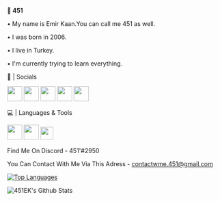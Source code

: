 **🌠 451** 

• My name is Emir Kaan.You can call me 451 as well.

• I was born in 2006.

• I live in Turkey.

• I'm currently trying to learn everything.


💎 | Socials

[<img src="https://image.flaticon.com/icons/png/128/174/174876.png" height=35>](https://twitter.com/emirk_451) [<img src="https://image.flaticon.com/icons/png/128/174/174872.png" height=35>](http://open.spotify.com/user/EmirKaan) [<img src="https://image.flaticon.com/icons/png/128/174/174866.png" height=35>](https://www.reddit.com/user/AK-451) [<img src="https://img.icons8.com/fluent/2x/discord-new-logo.png" height=35>](https://discord.gg/VzyKSWcRxk) [<img src="https://cdn2.iconfinder.com/data/icons/gaming-platforms-logo-shapes/250/steam_logo-128.png" height=35>](https://steamcommunity.com/id/451EK/) 

💻 | Languages & Tools

[<img src="https://img.icons8.com/color/2x/python.png" height=35>](https://www.python.org) [<img src="https://images.vexels.com/media/users/3/166383/isolated/preview/6024bc5746d7436c727825dc4fc23c22-html-programming-language-icon-by-vexels.png" height=35>](https://developer.mozilla.org/en-US/docs/Web/HTML) [<img src="https://dashboard.snapcraft.io/site_media/appmedia/2019/05/code512.png" height=30>](https://code.visualstudio.com/insiders/)

Find Me On Discord - 
451'#2950

You Can Contact With Me Via This Adress - 
contactwme.451@gmail.com

[![Top Languages](https://github-readme-stats.vercel.app/api/top-langs/?username=451EK&theme=dark)](https://github.com/451EK)

<img align="left" alt="451EK's Github Stats" src="https://github-readme-stats.vercel.app/api?username=451EK&show_icons=true&hide_border=true&theme=dark">
